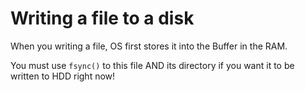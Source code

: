 #                  Writing a file to a disk

When you writing a file, OS first stores it into the Buffer in the RAM. 

You must use `fsync()` to this file AND its directory if you want it to be written to HDD right now!